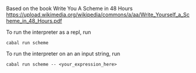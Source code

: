
Based on the book Write You A Scheme in 48 Hours
https://upload.wikimedia.org/wikipedia/commons/a/aa/Write_Yourself_a_Scheme_in_48_Hours.pdf

To run the interpreter as a repl, run

```cabal run scheme```


To run the interpreter on an an input string, run

```cabal run scheme -- <your_expression_here>```
